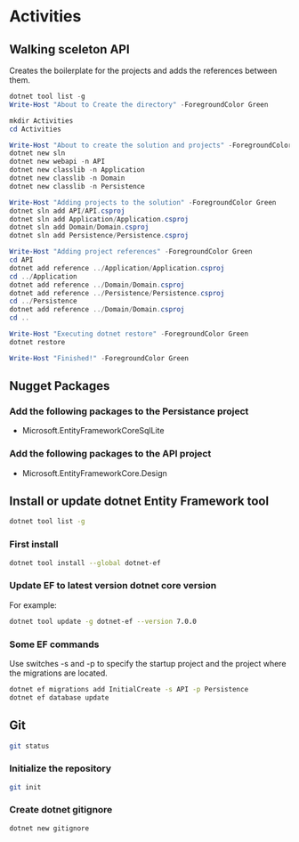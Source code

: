 # Activities

## Walking sceleton API

Creates the boilerplate for the projects and adds the references between them.

```powershell
dotnet tool list -g
Write-Host "About to Create the directory" -ForegroundColor Green

mkdir Activities
cd Activities

Write-Host "About to create the solution and projects" -ForegroundColor Green
dotnet new sln
dotnet new webapi -n API
dotnet new classlib -n Application
dotnet new classlib -n Domain
dotnet new classlib -n Persistence

Write-Host "Adding projects to the solution" -ForegroundColor Green
dotnet sln add API/API.csproj
dotnet sln add Application/Application.csproj
dotnet sln add Domain/Domain.csproj
dotnet sln add Persistence/Persistence.csproj

Write-Host "Adding project references" -ForegroundColor Green
cd API
dotnet add reference ../Application/Application.csproj
cd ../Application
dotnet add reference ../Domain/Domain.csproj
dotnet add reference ../Persistence/Persistence.csproj
cd ../Persistence
dotnet add reference ../Domain/Domain.csproj
cd ..

Write-Host "Executing dotnet restore" -ForegroundColor Green
dotnet restore

Write-Host "Finished!" -ForegroundColor Green
```

## Nugget Packages

### Add the following packages to the Persistance project

- Microsoft.EntityFrameworkCoreSqlLite

### Add the following packages to the API project

- Microsoft.EntityFrameworkCore.Design

## Install or update dotnet Entity Framework tool

```bash
dotnet tool list -g
```

### First install

```bash
dotnet tool install --global dotnet-ef
```

### Update EF to latest version dotnet core version

For example:

```bash
dotnet tool update -g dotnet-ef --version 7.0.0
```

### Some EF commands

Use switches -s and -p to specify the startup project and the project where the migrations are located.

```bash
dotnet ef migrations add InitialCreate -s API -p Persistence
dotnet ef database update
```

## Git

```bash
git status
```

### Initialize the repository

```bash
git init
```

### Create dotnet gitignore

```bash
dotnet new gitignore
```
